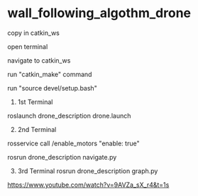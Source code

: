 # wall_following_algothm_drone

copy in catkin_ws

open terminal

navigate to catkin_ws

run "catkin_make" command

run "source devel/setup.bash"


1) 1st Terminal

roslaunch drone_description drone.launch

2) 2nd Terminal

rosservice call /enable_motors "enable: true"

rosrun drone_description navigate.py

3) 3rd Terminal
rosrun drone_description graph.py


https://www.youtube.com/watch?v=9AVZa_sX_r4&t=1s
